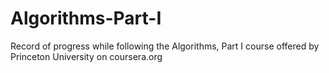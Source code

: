 # Algorithms-Part-I
Record of progress while following the Algorithms, Part I course offered by Princeton University on coursera.org
